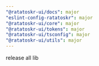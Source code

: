 ```yaml
---
"@ratatoskr-ui/docs": major
"eslint-config-ratatoskr": major
"@ratatoskr-ui/core": major
"@ratatoskr-ui/tokens": major
"@ratatoskr-ui/tsconfig": major
"@ratatoskr-ui/utils": major
---
```


release all lib
